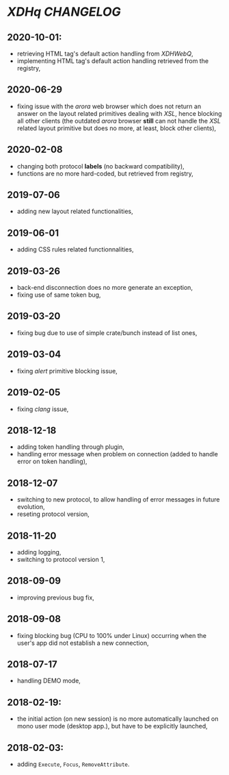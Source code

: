 # *XDHq* *CHANGELOG*

## 2020-10-01:

- retrieving HTML tag's default action handling from *XDHWebQ*,
- implementing HTML tag's default action handling retrieved from the registry,

## 2020-06-29

- fixing issue with the *arora* web browser which does not return an answer on the layout related primitives dealing with *XSL*, hence blocking all other clients (the outdated *arora* browser **still** can not handle the *XSL* related layout primitive but does no more, at least, block other clients),

## 2020-02-08

- changing both protocol **labels** (no backward compatibility),
- functions are no more hard-coded, but retrieved from registry,

## 2019-07-06

- adding new layout related functionalities,

## 2019-06-01

- adding CSS rules related functionnalities,

## 2019-03-26

- back-end disconnection does no more generate an exception,
- fixing use of same token bug,

## 2019-03-20

- fixing bug due to use of simple crate/bunch instead of list ones,

## 2019-03-04

- fixing *alert* primitive blocking issue,

## 2019-02-05

- fixing *clang* issue,

## 2018-12-18

- adding token handling through plugin,
- handling error message when problem on connection (added to handle error on token handling),

## 2018-12-07

- switching to new protocol, to allow handling of error messages in future evolution,
- reseting protocol version,

## 2018-11-20

- adding logging,
- switching to protocol version 1,

## 2018-09-09

- improving previous bug fix,

## 2018-09-08

- fixing blocking bug (CPU to 100% under Linux) occurring when the user's app did not establish a new connection,

## 2018-07-17

- handling DEMO mode,

## 2018-02-19:

- the initial action (on new session) is no more automatically launched on mono user mode (desktop app.), but have to be explicitly launched,

## 2018-02-03:
 - adding `Execute`, `Focus`, `RemoveAttribute`.
